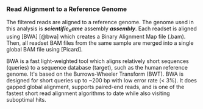### Read Alignment to a Reference Genome

The filtered reads are aligned to a reference genome. The genome used in this analysis is **_$scientific_name$_** assembly **$assembly$**. Each readset is aligned using [BWA]&nbsp;[@bwa] which creates a Binary Alignment Map file (.bam). Then, all readset BAM files from the same sample are merged into a single global BAM file using [Picard].

BWA is a fast light-weighted tool which aligns relatively short sequences (queries) to a sequence database (target), such as the human reference genome. It's based on the Burrows-Wheeler Transform (BWT). BWA is designed for short queries up to ~200 bp with low error rate (< 3%). It does gapped global alignment, supports paired-end reads, and is one of the fastest short read alignment algorithms to date while also visiting suboptimal hits.
